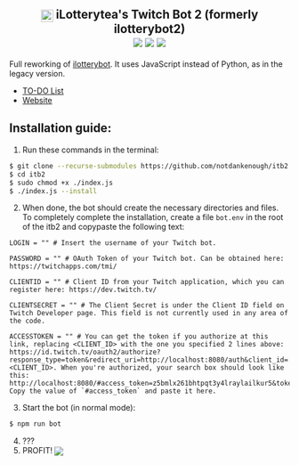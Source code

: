 <div align="center">
        <h2><img src="https://cdn.frankerfacez.com/emote/675001/1" style="vertical-align:middle;" width="22"> iLotterytea's Twitch Bot 2 (formerly ilotterybot2)
        <br>
        <img src="https://wakatime.com/badge/user/09f67b1c-0691-482a-a1d4-e4751e6962de/project/c3f899b4-ca47-46c7-9838-3548f0a9546f.svg?style=plastic">
        <img src="https://img.shields.io/github/license/notdankenough/itb2?style=plastic">
        <img src="https://img.shields.io/github/package-json/v/notdankenough/itb2?style=plastic">
        </h2>
</div>

Full reworking of [ilotterybot](https://github.com/notdankenough/ilotterybot). It uses JavaScript instead of Python, as in the legacy version.
+ [TO-DO List](https://github.com/NotDankEnough/iLotteryteaLive/projects/1)
+ [Website](https://bot.hmmtodayiwill.ru/)

## Installation guide:
1. Run these commands in the terminal:
```bash
$ git clone --recurse-submodules https://github.com/notdankenough/itb2.git
$ cd itb2
$ sudo chmod +x ./index.js
$ ./index.js --install
```
2. When done, the bot should create the necessary directories and files. To completely complete the installation, create a file `bot.env` in the root of the itb2 and copypaste the following text:
```env
LOGIN = "" # Insert the username of your Twitch bot.

PASSWORD = "" # OAuth Token of your Twitch bot. Can be obtained here: https://twitchapps.com/tmi/

CLIENTID = "" # Client ID from your Twitch application, which you can register here: https://dev.twitch.tv/

CLIENTSECRET = "" # The Сlient Secret is under the Client ID field on Twitch Developer page. This field is not currently used in any area of the code.

ACCESSTOKEN = "" # You can get the token if you authorize at this link, replacing <CLIENT_ID> with the one you specified 2 lines above: https://id.twitch.tv/oauth2/authorize?response_type=token&redirect_uri=http://localhost:8080/auth&client_id=<CLIENT_ID>. When you're authorized, your search box should look like this: http://localhost:8080/#access_token=z5bmlx261bhtpqt3y4lraylailkur5&token_type=bearer. Copy the value of `#access_token` and paste it here.
```
3. Start the bot (in normal mode):
```bash
$ npm run bot
```
4. ???
5. PROFIT! <img src="https://cdn.7tv.app/emote/617539105ff09767de2a221c/1x" style="vertical-align:middle;">